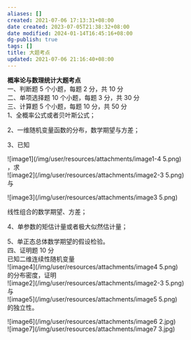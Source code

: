 ```yaml
---
aliases: []
created: 2021-07-06 17:13:31+08:00
date created: 2023-07-05T21:38:32+08:00
date modified: 2024-01-14T16:45:16+08:00
dg-publish: true
tags: []
title: 大题考点
updated: 2021-07-06 21:16:40+08:00
---
```


**概率论与数理统计大题考点**  
一、判断题 5 个小题，每题 2 分，共 10 分  
二、单项选择题 10 个小题，每题 3 分，共 30 分  
三、计算题 5 个小题，每题 10 分，共 50 分  
1、全概率公式或者贝叶斯公式；

2、一维随机变量函数的分布，数学期望与方差；

3、已知

![image1](/img/user/resources/attachments/image1-4 5.png)  
，求  
![image2](/img/user/resources/attachments/image2-3 5.png)  
与

![image3](/img/user/resources/attachments/image3 5.png)

线性组合的数学期望、方差；

4、单参数的矩估计量或者极大似然估计量；

5、单正态总体数学期望的假设检验。  
四、证明题 10 分  
已知二维连续性随机变量  
![image4](/img/user/resources/attachments/image4 5.png)  
的分布密度，证明  
![image2](/img/user/resources/attachments/image2-3 5.png)  
与  
![image5](/img/user/resources/attachments/image5 5.png)  
的独立性。

![image6](/img/user/resources/attachments/image6 2.jpg)  
![image7](/img/user/resources/attachments/image7 3.jpg)